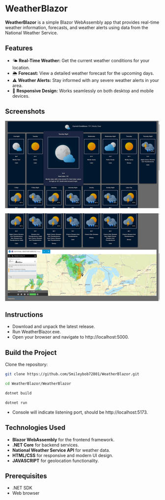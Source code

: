 # WeatherBlazor

**WeatherBlazor** is a simple Blazor WebAssembly app that provides real-time weather information, forecasts, and weather alerts using data from the National Weather Service.

## Features

- 🌤️ **Real-Time Weather:** Get the current weather conditions for your location.
- 🌦️ **Forecast:** View a detailed weather forecast for the upcoming days.
- ⚠️ **Weather Alerts:** Stay informed with any severe weather alerts in your area.
- 📱 **Responsive Design:** Works seamlessly on both desktop and mobile devices.

## Screenshots

[![Weather Forecast](https://github.com/Smileybob72801/WeatherBlazor/blob/master/WeatherBlazor/Screenshots/WeatherBlazorForecast.png?raw=true)](https://github.com/Smileybob72801/WeatherBlazor/blob/master/WeatherBlazor/Screenshots/WeatherBlazorForecast.png?raw=true)
  
[![Local NWS Radar](https://github.com/Smileybob72801/WeatherBlazor/blob/master/WeatherBlazor/Screenshots/WeatherBlazorMap.png?raw=true)](https://github.com/Smileybob72801/WeatherBlazor/blob/master/WeatherBlazor/Screenshots/WeatherBlazorMap.png?raw=true)

## Instructions

- Download and unpack the latest release.
- Run WeatherBlazor.exe.
- Open your browser and navigate to http://localhost:5000.

## Build the Project

Clone the repository:
```bash
git clone https://github.com/Smileybob72801/WeatherBlazor.git
```

```bash
cd WeatherBlazor/WeatherBlazor
```

```bash
dotnet build
```

```bash
dotnet run
```

- Console will indicate listening port, should be http://localhost:5173.

## Technologies Used

- **Blazor WebAssembly** for the frontend framework.
- **.NET Core** for backend services.
- **National Weather Service API** for weather data.
- **HTML/CSS** for responsive and modern UI design.
- **JAVASCRIPT** for geolocation functionality.

## Prerequisites

- .NET SDK
- Web browser
